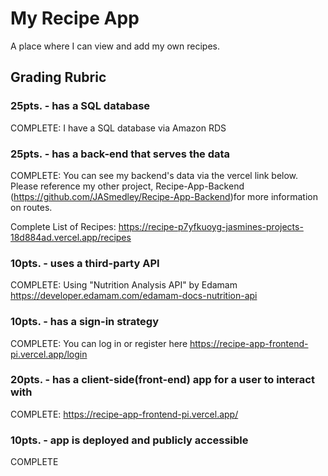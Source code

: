 # My Recipe App

A place where I can view and add my own recipes. 

## Grading Rubric

### 25pts. - has a SQL database
COMPLETE: I have a SQL database via Amazon RDS 

### 25pts. - has a back-end that serves the data
COMPLETE: You can see my backend's data via the vercel link below. Please reference my other project, Recipe-App-Backend (https://github.com/JASmedley/Recipe-App-Backend)for more information on routes.

Complete List of Recipes: https://recipe-p7yfkuoyg-jasmines-projects-18d884ad.vercel.app/recipes

### 10pts. - uses a third-party API
COMPLETE: Using "Nutrition Analysis API" by Edamam https://developer.edamam.com/edamam-docs-nutrition-api

### 10pts. - has a sign-in strategy
COMPLETE: You can log in or register here https://recipe-app-frontend-pi.vercel.app/login

### 20pts. - has a client-side(front-end) app for a user to interact with
COMPLETE: https://recipe-app-frontend-pi.vercel.app/ 

### 10pts. - app is deployed and publicly accessible
COMPLETE 
